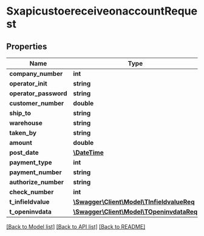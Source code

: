 # SxapicustoereceiveonaccountRequest

## Properties
Name | Type | Description | Notes
------------ | ------------- | ------------- | -------------
**company_number** | **int** |  | [optional] 
**operator_init** | **string** |  | [optional] 
**operator_password** | **string** |  | [optional] 
**customer_number** | **double** |  | [optional] 
**ship_to** | **string** |  | [optional] 
**warehouse** | **string** |  | [optional] 
**taken_by** | **string** |  | [optional] 
**amount** | **double** |  | [optional] 
**post_date** | [**\DateTime**](\DateTime.md) |  | [optional] 
**payment_type** | **int** |  | [optional] 
**payment_number** | **string** |  | [optional] 
**authorize_number** | **string** |  | [optional] 
**check_number** | **int** |  | [optional] 
**t_infieldvalue** | [**\Swagger\Client\Model\TInfieldvalueReq**](TInfieldvalueReq.md) |  | [optional] 
**t_openinvdata** | [**\Swagger\Client\Model\TOpeninvdataReq**](TOpeninvdataReq.md) |  | [optional] 

[[Back to Model list]](../README.md#documentation-for-models) [[Back to API list]](../README.md#documentation-for-api-endpoints) [[Back to README]](../README.md)


